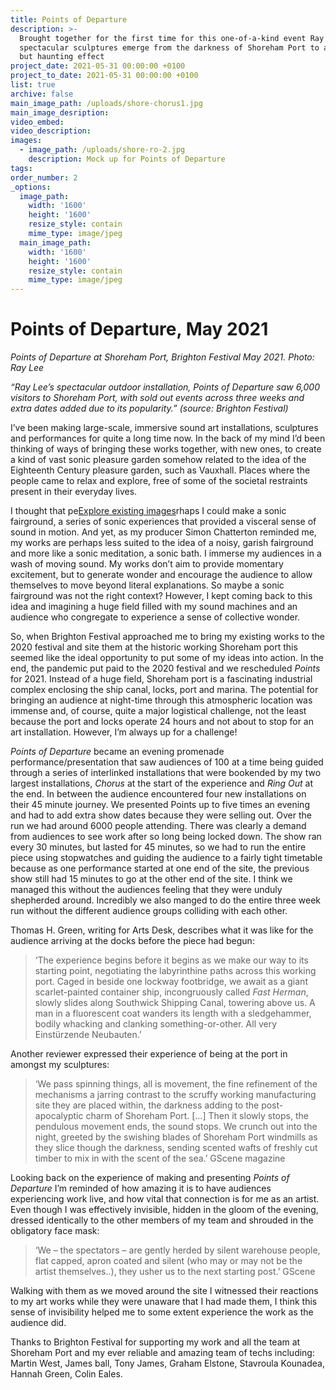 ```yaml
---
title: Points of Departure
description: >-
  Brought together for the first time for this one-of-a-kind event Ray Lee's
  spectacular sculptures emerge from the darkness of Shoreham Port to a strange
  but haunting effect
project_date: 2021-05-31 00:00:00 +0100
project_to_date: 2021-05-31 00:00:00 +0100
list: true
archive: false
main_image_path: /uploads/shore-chorus1.jpg
main_image_desription:
video_embed:
video_description:
images:
  - image_path: /uploads/shore-ro-2.jpg
    description: Mock up for Points of Departure
tags:
order_number: 2
_options:
  image_path:
    width: '1600'
    height: '1600'
    resize_style: contain
    mime_type: image/jpeg
  main_image_path:
    width: '1600'
    height: '1600'
    resize_style: contain
    mime_type: image/jpeg
---
```

# Points of Departure, May 2021

*Points of Departure at Shoreham Port, Brighton Festival May 2021. Photo: Ray Lee*

*“Ray Lee’s spectacular outdoor installation, Points of Departure saw 6,000 visitors to Shoreham Port, with sold out events across three weeks and extra dates added due to its popularity.” (source: Brighton Festival)*

I’ve been making large-scale, immersive sound art installations, sculptures and performances for quite a long time now. In the back of my mind I’d been thinking of ways of bringing these works together, with new ones, to create a kind of vast sonic pleasure garden somehow related to the idea of the Eighteenth Century pleasure garden, such as Vauxhall. Places where the people came to relax and explore, free of some of the societal restraints present in their everyday lives.

I thought that pe[Explore existing images](https://app.cloudcannon.com/update/78314/site#)rhaps I could make a sonic fairground, a series of sonic experiences that provided a visceral sense of sound in motion. And yet, as my producer Simon Chatterton reminded me, my works are perhaps less suited to the idea of a noisy, garish fairground and more like a sonic meditation, a sonic bath. I immerse my audiences in a wash of moving sound. My works don’t aim to provide momentary excitement, but to generate wonder and encourage the audience to allow themselves to move beyond literal explanations. So maybe a sonic fairground was not the right context? However, I kept coming back to this idea and imagining a huge field filled with my sound machines and an audience who congregate to experience a sense of collective wonder.

So, when Brighton Festival approached me to bring my existing works to the 2020 festival and site them at the historic working Shoreham port this seemed like the ideal opportunity to put some of my ideas into action. In the end, the pandemic put paid to the 2020 festival and we rescheduled *Points* for 2021. Instead of a huge field, Shoreham port is a fascinating industrial complex enclosing the ship canal, locks, port and marina. The potential for bringing an audience at night-time through this atmospheric location was immense and, of course, quite a major logistical challenge, not the least because the port and locks operate 24 hours and not about to stop for an art installation. However, I’m always up for a challenge!

*Points of Departure* became an evening promenade performance/presentation that saw audiences of 100 at a time being guided through a series of interlinked installations that were bookended by my two largest installations, *Chorus* at the start of the experience and *Ring Out* at the end. In between the audience encountered four new installations on their 45 minute journey. We presented Points up to five times an evening and had to add extra show dates because they were selling out. Over the run we had around 6000 people attending. There was clearly a demand from audiences to see work after so long being locked down. The show ran every 30 minutes, but lasted for 45 minutes, so we had to run the entire piece using stopwatches and guiding the audience to a fairly tight timetable because as one performance started at one end of the site, the previous show still had 15 minutes to go at the other end of the site. I think we managed this without the audiences feeling that they were unduly shepherded around. Incredibly we also manged to do the entire three week run without the different audience groups colliding with each other.

Thomas H. Green, writing for Arts Desk, describes what it was like for the audience arriving at the docks before the piece had begun:

> ‘The experience begins before it begins as we make our way to its starting point, negotiating the labyrinthine paths across this working port. Caged in beside one lockway footbridge, we await as a giant scarlet-painted container ship, incongruously called *Fast Herman*, slowly slides along Southwick Shipping Canal, towering above us. A man in a fluorescent coat wanders its length with a sledgehammer, bodily whacking and clanking something-or-other. All very Einstürzende Neubauten.’

Another reviewer expressed their experience of being at the port in amongst my sculptures:

> ‘We pass spinning things, all is movement, the fine refinement of the mechanisms a jarring contrast to the scruffy working manufacturing site they are placed within, the darkness adding to the post-apocalyptic charm of Shoreham Port. \[…\] Then it slowly stops, the pendulous movement ends, the sound stops. We crunch out into the night, greeted by the swishing blades of Shoreham Port windmills as they slice though the darkness, sending scented wafts of freshly cut timber to mix in with the scent of the sea.’ GScene magazine

Looking back on the experience of making and presenting *Points of Departure* I’m reminded of how amazing it is to have audiences experiencing work live, and how vital that connection is for me as an artist. Even though I was effectively invisible, hidden in the gloom of the evening, dressed identically to the other members of my team and shrouded in the obligatory face mask:

> ‘We – the spectators – are gently herded by silent warehouse people, flat capped, apron coated and silent (who may or may not be the artist themselves..), they usher us to the next starting post.’ GScene

Walking with them as we moved around the site I witnessed their reactions to my art works while they were unaware that I had made them, I think this sense of invisibility helped me to some extent experience the work as the audience did.

Thanks to Brighton Festival for supporting my work and all the team at Shoreham Port and my ever reliable and amazing team of techs including: Martin West, James ball, Tony James, Graham Elstone, Stavroula Kounadea, Hannah Green, Colin Eales.

<br>

&nbsp;